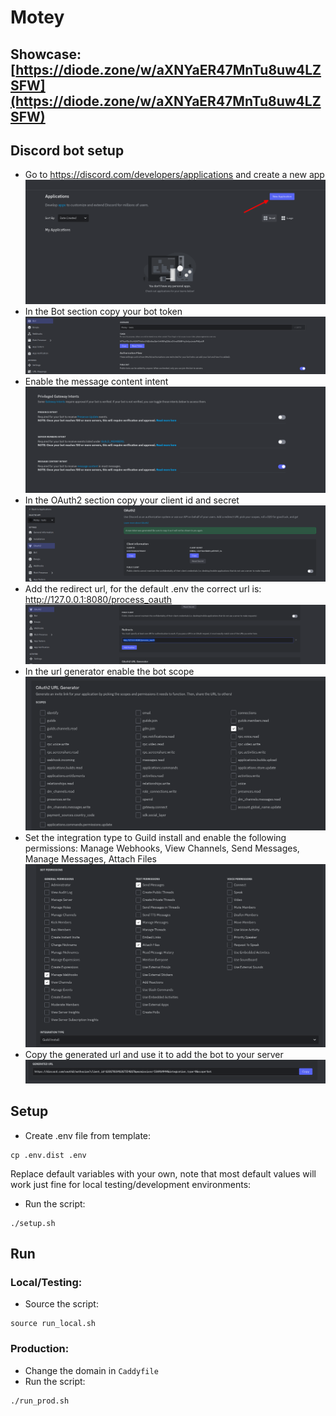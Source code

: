 # Motey

## Showcase: [https://diode.zone/w/aXNYaER47MnTu8uw4LZSFW](https://diode.zone/w/aXNYaER47MnTu8uw4LZSFW)

## Discord bot setup

- Go to https://discord.com/developers/applications and create a new app
![Bot setup step 1](README_IMAGES/bot_setup_1.png)
- In the Bot section copy your bot token
![Bot setup step 2](README_IMAGES/bot_setup_2.png)
- Enable the message content intent
![Bot setup step 3](README_IMAGES/bot_setup_3.png)
- In the OAuth2 section copy your client id and secret
![Bot setup step 4](README_IMAGES/bot_setup_4.png)
- Add the redirect url, for the default .env the correct url is: http://127.0.0.1:8080/process_oauth
![Bot setup step 5](README_IMAGES/bot_setup_5.png)
- In the url generator enable the bot scope
![Bot setup step 6](README_IMAGES/bot_setup_6.png)
- Set the integration type to Guild install and enable the following permissions: Manage Webhooks, View Channels, Send Messages, Manage Messages, Attach Files
![Bot setup step 7](README_IMAGES/bot_setup_7.png)
- Copy the generated url and use it to add the bot to your server
![Bot setup step 8](README_IMAGES/bot_setup_8.png)

## Setup

* Create .env file from template:
```shell
cp .env.dist .env
```
Replace default variables with your own, note that most default values will work just fine for local testing/development environments:

* Run the script:
```shell
./setup.sh
```

## Run

### Local/Testing:

* Source the script:
```shell
source run_local.sh
```

### Production:

* Change the domain in `Caddyfile`
* Run the script:
```shell
./run_prod.sh
```
